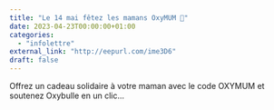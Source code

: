 ```yaml
---
title: "Le 14 mai fêtez les mamans OxyMUM 💋"
date: 2023-04-23T00:00:00+01:00
categories: 
  - "infolettre"
external_link: "http://eepurl.com/ime3D6"
draft: false
---
```

Offrez un cadeau solidaire à votre maman avec le code OXYMUM et soutenez Oxybulle en un clic...
